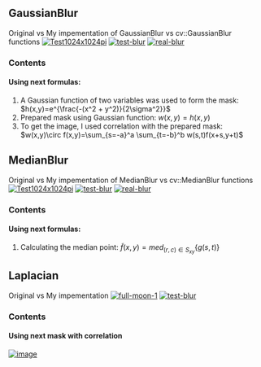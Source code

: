 ## GaussianBlur

Original vs My impementation of GaussianBlur vs cv::GaussianBlur functions
<a href="https://ibb.co/n6pJC9s"><img src="https://i.ibb.co/XjHR81Z/Test1024x1024pi.jpg" alt="Test1024x1024pi" border="0"></a>
<a href="https://ibb.co/8K3HhB6"><img src="https://i.ibb.co/gj1xn7z/test-blur.jpg" alt="test-blur" border="0"></a>
<a href="https://ibb.co/sgwh4qX"><img src="https://i.ibb.co/Zf83rxb/real-blur.jpg" alt="real-blur" border="0"></a>

### Contents
#### Using next formulas:
1. A Gaussian function of two variables was used to form the mask:
			 $h(x,y)=e^{\frac{-(x^2 + y^2)}{2\sigma^2}}$
2. Prepared mask using Gaussian function:
	$w(x,y)=h(x,y)$
3. To get the image, I used correlation with the prepared mask:
	$w(x,y)\circ f(x,y)=\sum_{s=-a}^a \sum_{t=-b}^b w(s,t)f(x+s,y+t)$

## MedianBlur
Original vs My impementation of MedianBlur vs cv::MedianBlur functions
<a href="https://ibb.co/n6pJC9s"><img src="https://i.ibb.co/XjHR81Z/Test1024x1024pi.jpg" alt="Test1024x1024pi" border="0"></a>
<a href="https://ibb.co/LvFHhTs"><img src="https://i.ibb.co/nRGt8XK/test-blur.jpg" alt="test-blur" border="0"></a>
<a href="https://ibb.co/7n9x7Qg"><img src="https://i.ibb.co/y63mLph/real-blur.jpg" alt="real-blur" border="0"></a>


### Contents
#### Using next formulas:
1. Calculating the median point:
			$\tilde{f}(x,y)= \displaystyle med_{(r,c)\in S_{xy}} \{g(s,t)\}$

## Laplacian
Original vs My impementation
<a href="https://ibb.co/ZY0bcH6"><img src="https://i.ibb.co/s6ZXs5v/full-moon-1.jpg" alt="full-moon-1" border="0"></a>
<a href="https://ibb.co/VmNkKYg"><img src="https://i.ibb.co/fvSTcdk/test-blur.jpg" alt="test-blur" border="0"></a>
### Contents
#### Using next mask with correlation 
<a href="https://imgbb.com/"><img src="https://i.ibb.co/FBHsTTr/image.png" alt="image" border="0"></a>

